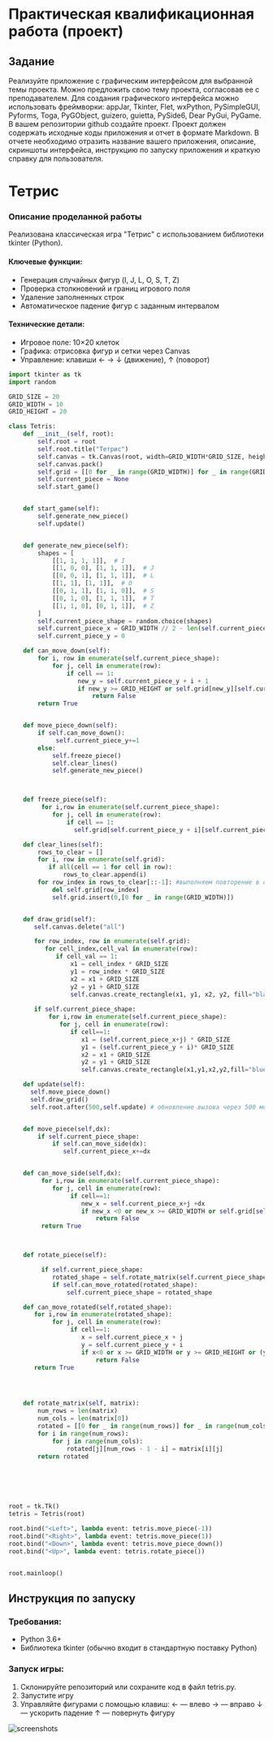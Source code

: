 # Практическая квалификационная работа (проект)
## Задание 
Реализуйте приложение с графическим интерфейсом для выбранной темы проекта. 
Можно предложить свою тему проекта, согласовав ее с преподавателем. 
Для создания графического интерфейса можно использовать фреймворки: appJar, Tkinter, Flet, wxPython, PySimpleGUI, Pyforms, Toga, PyGObject, guizero, guietta, PySide6, Dear PyGui, PyGame.
В вашем репозитории github создайте проект. 
Проект должен содержать исходные коды приложения и отчет в формате Markdown. 
В отчете необходимо отразить название вашего приложения, описание, скриншоты интерфейса, инструкцию по запуску приложения и краткую справку для пользователя.

# Тетрис

### Описание проделанной работы

Реализована классическая игра "Тетрис" с использованием библиотеки tkinter (Python).

#### Ключевые функции:
- Генерация случайных фигур (I, J, L, O, S, T, Z)
- Проверка столкновений и границ игрового поля
- Удаление заполненных строк
- Автоматическое падение фигур с заданным интервалом

#### Технические детали:
- Игровое поле: 10×20 клеток
- Графика: отрисовка фигур и сетки через Canvas
- Управление: клавиши ← → ↓ (движение), ↑ (поворот)

```py
import tkinter as tk
import random

GRID_SIZE = 20
GRID_WIDTH = 10
GRID_HEIGHT = 20

class Tetris:
    def __init__(self, root):
        self.root = root
        self.root.title("Тетрис")
        self.canvas = tk.Canvas(root, width=GRID_WIDTH*GRID_SIZE, height=GRID_HEIGHT*GRID_SIZE, bg="white")
        self.canvas.pack()
        self.grid = [[0 for _ in range(GRID_WIDTH)] for _ in range(GRID_HEIGHT)]
        self.current_piece = None
        self.start_game()


    def start_game(self):
        self.generate_new_piece()
        self.update()


    def generate_new_piece(self):
        shapes = [
            [[1, 1, 1, 1]],  # I
            [[1, 0, 0], [1, 1, 1]],  # J
            [[0, 0, 1], [1, 1, 1]],  # L
            [[1, 1], [1, 1]],  # O
            [[0, 1, 1], [1, 1, 0]],  # S
            [[0, 1, 0], [1, 1, 1]],  # T
            [[1, 1, 0], [0, 1, 1]],  # Z
        ]
        self.current_piece_shape = random.choice(shapes)
        self.current_piece_x = GRID_WIDTH // 2 - len(self.current_piece_shape[0]) // 2
        self.current_piece_y = 0

    def can_move_down(self):
        for i, row in enumerate(self.current_piece_shape):
            for j, cell in enumerate(row):
                if cell == 1:
                   new_y = self.current_piece_y + i + 1
                   if new_y >= GRID_HEIGHT or self.grid[new_y][self.current_piece_x+j] == 1:
                       return False
        return True


    def move_piece_down(self):
        if self.can_move_down():
             self.current_piece_y+=1
        else:
            self.freeze_piece()
            self.clear_lines()
            self.generate_new_piece()



    def freeze_piece(self):
         for i,row in enumerate(self.current_piece_shape):
            for j, cell in enumerate(row):
                if cell == 1:
                  self.grid[self.current_piece_y + i][self.current_piece_x+j] = 1

    def clear_lines(self):
        rows_to_clear = []
        for i, row in enumerate(self.grid):
           if all(cell == 1 for cell in row):
               rows_to_clear.append(i)
        for row_index in rows_to_clear[::-1]: #выполняем повторение в обратном порядке
            del self.grid[row_index]
            self.grid.insert(0,[0 for _ in range(GRID_WIDTH)])


    def draw_grid(self):
       self.canvas.delete("all") 

       for row_index, row in enumerate(self.grid):
          for cell_index,cell_val in enumerate(row):
             if cell_val == 1:
                 x1 = cell_index * GRID_SIZE
                 y1 = row_index * GRID_SIZE
                 x2 = x1 + GRID_SIZE
                 y2 = y1 + GRID_SIZE
                 self.canvas.create_rectangle(x1, y1, x2, y2, fill="black")
     
       if self.current_piece_shape:
           for i,row in enumerate(self.current_piece_shape):
              for j, cell in enumerate(row):
                 if cell==1:
                    x1 = (self.current_piece_x+j) * GRID_SIZE
                    y1 = (self.current_piece_y + i)* GRID_SIZE
                    x2 = x1 + GRID_SIZE
                    y2 = y1 + GRID_SIZE
                    self.canvas.create_rectangle(x1,y1,x2,y2,fill="blue")

    def update(self):
      self.move_piece_down()
      self.draw_grid()
      self.root.after(500,self.update) # обновление вызова через 500 мс


    def move_piece(self,dx):
        if self.current_piece_shape:
            if self.can_move_side(dx):
               self.current_piece_x+=dx


    def can_move_side(self,dx):
         for i,row in enumerate(self.current_piece_shape):
            for j, cell in enumerate(row):
                 if cell==1:
                    new_x = self.current_piece_x+j +dx
                    if new_x <0 or new_x >= GRID_WIDTH or self.grid[self.current_piece_y + i][new_x] == 1:
                        return False
         return True



    def rotate_piece(self):

         if self.current_piece_shape:
            rotated_shape = self.rotate_matrix(self.current_piece_shape)
            if self.can_move_rotated(rotated_shape):
                self.current_piece_shape = rotated_shape

    def can_move_rotated(self,rotated_shape):
       for i,row in enumerate(rotated_shape):
            for j, cell in enumerate(row):
                 if cell==1:
                    x = self.current_piece_x + j
                    y = self.current_piece_y + i
                    if x<0 or x >= GRID_WIDTH or y >= GRID_HEIGHT or (y >=0 and self.grid[y][x] ==1) :
                        return False
       return True




    def rotate_matrix(self, matrix):
        num_rows = len(matrix)
        num_cols = len(matrix[0])
        rotated = [[0 for _ in range(num_rows)] for _ in range(num_cols)]
        for i in range(num_rows):
            for j in range(num_cols):
                rotated[j][num_rows - 1 - i] = matrix[i][j]
        return rotated






root = tk.Tk()
tetris = Tetris(root)

root.bind("<Left>", lambda event: tetris.move_piece(-1))
root.bind("<Right>", lambda event: tetris.move_piece(1))
root.bind("<Down>", lambda event: tetris.move_piece_down())
root.bind("<Up>", lambda event: tetris.rotate_piece())


root.mainloop()
```


## Инструкция по запуску

### Требования:
- Python 3.6+
- Библиотека tkinter (обычно входит в стандартную поставку Python)
### Запуск игры:
1) Склонируйте репозиторий или сохраните код в файл tetris.py.
2) Запустите игру
3) Управляйте фигурами с помощью клавиш:
← — влево
→ — вправо
↓ — ускорить падение
↑ — повернуть фигуру



![screenshots](tetris.gif)
